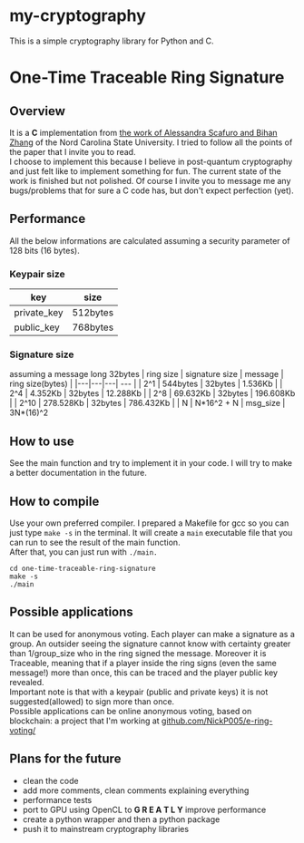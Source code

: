 # my-cryptography

This is a simple cryptography library for Python and C.

# One-Time Traceable Ring Signature
## Overview
It is a **C** implementation from [the work of Alessandra Scafuro and Bihan Zhang](https://eprint.iacr.org/2021/1054.pdf) of the Nord Carolina State University. I tried to follow all the points of the paper that I invite you to read.  
I choose to implement this because I believe in post-quantum cryptography and just felt like to implement something for fun. The current state of the work is finished but not polished. Of course I invite you to message me any bugs/problems that for sure a C code has, but don't expect perfection (yet).  
## Performance
All the below informations are calculated assuming a security parameter of 128 bits (16 bytes).  
### Keypair size
| key | size |
|--------------|--------------|
| private_key  |   512bytes   |
| public_key   |   768bytes   |
### Signature size
assuming a message long 32bytes
| ring size | signature size | message | ring size(bytes) |
|---|---|---| --- |
| 2^1 | 544bytes | 32bytes | 1.536Kb | 
| 2^4 | 4.352Kb | 32bytes | 12.288Kb |
| 2^8 | 69.632Kb | 32bytes | 196.608Kb |
| 2^10 | 278.528Kb | 32bytes | 786.432Kb |
| N | N*16^2 + N | msg_size | 3N\*(16)^2


## How to use
See the main function and try to implement it in your code. I will try to make a better documentation in the future.  

## How to compile
Use your own preferred compiler. I prepared a Makefile for gcc so you can just type `make -s` in the terminal. It will create a `main` executable file that you can run to see the result of the main function.  
After that, you can just run with `./main.`  
```
cd one-time-traceable-ring-signature
make -s
./main
``` 


## Possible applications
It can be used for anonymous voting. Each player can make a signature as a group. An outsider seeing the signature cannot know with certainty greater than 1/group_size who in the ring signed the message. Moreover it is Traceable, meaning that if a player inside the ring signs (even the same message!) more than once, this can be traced and the player public key revealed.  
Important note is that with a keypair (public and private keys) it is not suggested(allowed) to sign more than once.  
Possible applications can be online anonymous voting, based on blockchain: a project that I'm working at [github.com/NickP005/e-ring-voting/](https://github.com/NickP005/e-ring-voting/)

## Plans for the future
+ clean the code
+ add more comments, clean comments explaining everything
+ performance tests
+ port to GPU using OpenCL to **G R E A T L Y** improve performance
+ create a python wrapper and then a python package
+ push it to mainstream cryptography libraries
